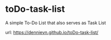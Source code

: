 # toDo-task-list
A simple To-Do List that also serves as Task List

url: https://dennievn.github.io/toDo-task-list/
